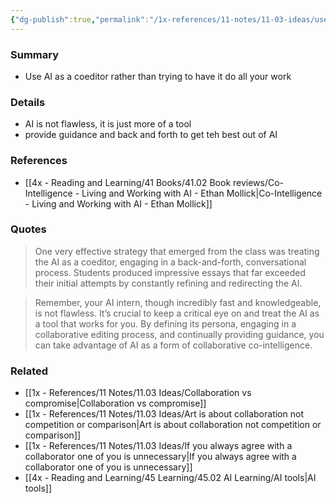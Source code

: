 ```yaml
---
{"dg-publish":true,"permalink":"/1x-references/11-notes/11-03-ideas/use-ai-as-a-tool-or-co-editor/","title":"Use AI as a tool or co-editor","created":"2025-06-25T09:16:30.503+03:00","updated":"2025-06-26T16:05:34.825+03:00"}
---
```



### Summary
- Use AI as a coeditor rather than trying to have it do all your work

### Details
- AI is not flawless, it is just more of a tool
- provide guidance and back and forth to get teh best out of AI

### References
- [[4x - Reading and Learning/41 Books/41.02 Book reviews/Co-Intelligence - Living and Working with AI - Ethan Mollick\|Co-Intelligence - Living and Working with AI - Ethan Mollick]]

### Quotes
> One very effective strategy that emerged from the class was treating the AI as a coeditor, engaging in a back-and-forth, conversational process. Students produced impressive essays that far exceeded their initial attempts by constantly refining and redirecting the AI.

> Remember, your AI intern, though incredibly fast and knowledgeable, is not flawless. It’s crucial to keep a critical eye on and treat the AI as a tool that works for you. By defining its persona, engaging in a collaborative editing process, and continually providing guidance, you can take advantage of AI as a form of collaborative co-intelligence.

### Related
- [[1x - References/11 Notes/11.03 Ideas/Collaboration vs compromise\|Collaboration vs compromise]]
- [[1x - References/11 Notes/11.03 Ideas/Art is about collaboration not competition or comparison\|Art is about collaboration not competition or comparison]]
- [[1x - References/11 Notes/11.03 Ideas/If you always agree with a collaborator one of you is unnecessary\|If you always agree with a collaborator one of you is unnecessary]]
- [[4x - Reading and Learning/45 Learning/45.02 AI Learning/AI tools\|AI tools]]